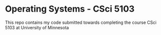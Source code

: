 # Operating Systems - CSci 5103

This repo contains my code submitted towards completing the course CSci 5103 at University of Minnesota

